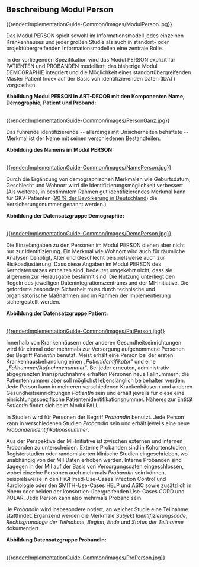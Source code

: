 ## Beschreibung Modul Person

{{render:ImplementationGuide-Common/images/ModulPerson.jpg}}

Das Modul PERSON spielt sowohl im Informationsmodell jedes einzelnen Krankenhauses und jeder großen Studie als auch in standort- oder projektübergreifenden Informationsmodellen eine zentrale Rolle.

In der vorliegenden Spezifikation wird das Modul PERSON explizit für PATIENTEN und PROBANDEN modelliert, das bisherige Modul DEMOGRAPHIE integriert und die Möglichkeit eines standortübergreifenden Master Patient Index auf der Basis von identifizierenden Daten (IDAT) vorgesehen.

**Abbildung Modul PERSON in ART-DECOR mit den Komponenten Name, Demographie, Patient und Proband:** <br><br>

[{{render:ImplementationGuide-Common/images/PersonGanz.jpg}}](https://art-decor.org/art-decor/decor-datasets--mide-?id=&effectiveDate=&conceptId=&conceptEffectiveDate=)


Das führende identifizierende -- allerdings mit Unsicherheiten behaftete -- Merkmal ist der Name mit seinen verschiedenen Bestandteilen.

**Abbildung des Namens im Modul PERSON:** <br><br>

[{{render:ImplementationGuide-Common/images/NamePerson.jpg}}](https://art-decor.org/art-decor/decor-datasets--mide-?id=&effectiveDate=&conceptId=&conceptEffectiveDate=)

Durch die Ergänzung von demographischen Merkmalen wie Geburtsdatum, Geschlecht und Wohnort wird die Identifizierungsmöglichkeit verbessert. (Als weiteres, in bestimmtem Rahmen gut identifizierendes Merkmal kann für GKV-Patienten ([90 % der Bevölkerung in Deutschland](https://www.gkv-spitzenverband.de/service/zahlen_und_grafiken/zahlen_und_grafiken.jsp)) die Versicherungsnummer genannt werden.)

**Abbildung der Datensatzgruppe Demographie:** <br><br>

[{{render:ImplementationGuide-Common/images/DemoPerson.jpg}}](https://art-decor.org/art-decor/decor-datasets--mide-?id=&effectiveDate=&conceptId=&conceptEffectiveDate=)

Die Einzelangaben zu den Personen im Modul PERSON dienen aber nicht nur zur Identifizierung. Ein Merkmal wie Wohnort wird auch für räumliche Analysen benötigt, Alter und Geschlecht beispielsweise auch zur Risikoadjustierung.
Dass diese Angaben im Modul PERSON des Kerndatensatzes enthalten sind, bedeutet umgekehrt nicht, dass sie allgemein zur Herausgabe bestimmt sind. Die Nutzung unterliegt den Regeln des jeweiligen Datenintegrationszentrums und der MI-Initiative. Die geforderte besondere Sicherheit muss durch technische und organisatorische Maßnahmen und im Rahmen der Implementierung sichergestellt werden.


**Abbildung der Datensatzgruppe Patient:** <br><br>

[{{render:ImplementationGuide-Common/images/PatPerson.jpg}}](https://art-decor.org/art-decor/decor-datasets--mide-?id=&effectiveDate=&conceptId=&conceptEffectiveDate=)

Innerhalb von Krankenhäusern oder anderen Gesundheitseinrichtungen wird für einmal oder mehrmals zur Versorgung aufgenommene Personen der Begriff *PatientIn* benutzt. Meist erhält eine Person bei der ersten Krankenhausbehandlung einen *„Patienidentifikator“* und eine *„Fallnummer/Aufnahmenummer“*. Bei jeder erneuten, administrativ abgegrenzten Inanspruchnahme erhalten Personen neue Fallnummern; die Patientennummer aber soll möglichst lebenslänglich beibehalten werden.
Jede Person kann in mehreren verschiedenen Krankenhäusern und anderen Gesundheitseinrichtungen *PatientIn* sein und erhält jeweils für diese eine einrichtungsspezifische Patientenidentifikationsnummer. Näheres zur Entität *PatientIn* findet sich beim Modul FALL.

In Studien wird für Personen der Begriff *ProbandIn* benutzt. Jede Person kann in verschiedenen Studien *ProbandIn* sein und erhält jeweils eine neue *Probandenidentifikationsnummer*.

Aus der Perspektive der MI-Initiative ist zwischen externen und internen Probanden zu unterscheiden. Externe Probanden sind in Kohortenstudien, Registerstudien oder randomisierten klinische Studien eingeschrieben, wo unabhängig von der MII Daten erhoben werden. Interne Probanden sind dagegen in der MII auf der Basis von Versorgungsdaten eingeschlossen, wobei einzelne Personen auch mehrmals *ProbandIn* sein können, beispielsweise in den HiGHmed-Use-Cases Infection Control und Kardiologie oder den SMITH-Use-Cases HELP und ASIC sowie zusätzlich in einem oder beiden der konsortien-übergreifenden Use-Cases CORD und POLAR. 
Jede Person kann also mehrmals Proband sein.

Je *ProbandIn* wird insbesondere notiert, an welcher Studie eine Teilnahme stattfindet. Ergänzend werden die Merkmale *Subjekt Identifizierungscode*, *Rechtsgrundlage der Teilnahme*, *Beginn*, *Ende* und *Status der Teilnahme* dokumentiert.

**Abbildung Datensatzgruppe ProbandIn:** <br><br>

[{{render:ImplementationGuide-Common/images/ProPerson.jpg}}](https://art-decor.org/art-decor/decor-datasets--mide-?id=&effectiveDate=&conceptId=&conceptEffectiveDate=)


